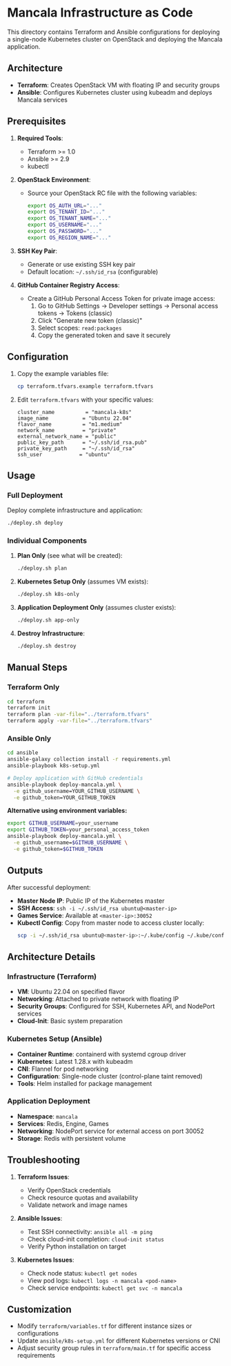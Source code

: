 # Mancala Infrastructure as Code

This directory contains Terraform and Ansible configurations for deploying a single-node Kubernetes cluster on OpenStack and deploying the Mancala application.

## Architecture

- **Terraform**: Creates OpenStack VM with floating IP and security groups
- **Ansible**: Configures Kubernetes cluster using kubeadm and deploys Mancala services

## Prerequisites

1. **Required Tools**:
   - Terraform >= 1.0
   - Ansible >= 2.9
   - kubectl

2. **OpenStack Environment**:
   - Source your OpenStack RC file with the following variables:
     ```bash
     export OS_AUTH_URL="..."
     export OS_TENANT_ID="..."
     export OS_TENANT_NAME="..."
     export OS_USERNAME="..."
     export OS_PASSWORD="..."
     export OS_REGION_NAME="..."
     ```

3. **SSH Key Pair**:
   - Generate or use existing SSH key pair
   - Default location: `~/.ssh/id_rsa` (configurable)

4. **GitHub Container Registry Access**:
   - Create a GitHub Personal Access Token for private image access:
     1. Go to GitHub Settings → Developer settings → Personal access tokens → Tokens (classic)
     2. Click "Generate new token (classic)"
     3. Select scopes: `read:packages`
     4. Copy the generated token and save it securely

## Configuration

1. Copy the example variables file:
   ```bash
   cp terraform.tfvars.example terraform.tfvars
   ```

2. Edit `terraform.tfvars` with your specific values:
   ```hcl
   cluster_name          = "mancala-k8s"
   image_name           = "Ubuntu 22.04"
   flavor_name          = "m1.medium"
   network_name         = "private"
   external_network_name = "public"
   public_key_path      = "~/.ssh/id_rsa.pub"
   private_key_path     = "~/.ssh/id_rsa"
   ssh_user            = "ubuntu"
   ```

## Usage

### Full Deployment

Deploy complete infrastructure and application:
```bash
./deploy.sh deploy
```

### Individual Components

1. **Plan Only** (see what will be created):
   ```bash
   ./deploy.sh plan
   ```

2. **Kubernetes Setup Only** (assumes VM exists):
   ```bash
   ./deploy.sh k8s-only
   ```

3. **Application Deployment Only** (assumes cluster exists):
   ```bash
   ./deploy.sh app-only
   ```

4. **Destroy Infrastructure**:
   ```bash
   ./deploy.sh destroy
   ```

## Manual Steps

### Terraform Only

```bash
cd terraform
terraform init
terraform plan -var-file="../terraform.tfvars"
terraform apply -var-file="../terraform.tfvars"
```

### Ansible Only

```bash
cd ansible
ansible-galaxy collection install -r requirements.yml
ansible-playbook k8s-setup.yml

# Deploy application with GitHub credentials
ansible-playbook deploy-mancala.yml \
  -e github_username=YOUR_GITHUB_USERNAME \
  -e github_token=YOUR_GITHUB_TOKEN
```

**Alternative using environment variables:**
```bash
export GITHUB_USERNAME=your_username
export GITHUB_TOKEN=your_personal_access_token
ansible-playbook deploy-mancala.yml \
  -e github_username=$GITHUB_USERNAME \
  -e github_token=$GITHUB_TOKEN
```

## Outputs

After successful deployment:

- **Master Node IP**: Public IP of the Kubernetes master
- **SSH Access**: `ssh -i ~/.ssh/id_rsa ubuntu@<master-ip>`
- **Games Service**: Available at `<master-ip>:30052`
- **Kubectl Config**: Copy from master node to access cluster locally:
  ```bash
  scp -i ~/.ssh/id_rsa ubuntu@<master-ip>:~/.kube/config ~/.kube/config
  ```

## Architecture Details

### Infrastructure (Terraform)

- **VM**: Ubuntu 22.04 on specified flavor
- **Networking**: Attached to private network with floating IP
- **Security Groups**: Configured for SSH, Kubernetes API, and NodePort services
- **Cloud-Init**: Basic system preparation

### Kubernetes Setup (Ansible)

- **Container Runtime**: containerd with systemd cgroup driver
- **Kubernetes**: Latest 1.28.x with kubeadm
- **CNI**: Flannel for pod networking
- **Configuration**: Single-node cluster (control-plane taint removed)
- **Tools**: Helm installed for package management

### Application Deployment

- **Namespace**: `mancala`
- **Services**: Redis, Engine, Games
- **Networking**: NodePort service for external access on port 30052
- **Storage**: Redis with persistent volume

## Troubleshooting

1. **Terraform Issues**:
   - Verify OpenStack credentials
   - Check resource quotas and availability
   - Validate network and image names

2. **Ansible Issues**:
   - Test SSH connectivity: `ansible all -m ping`
   - Check cloud-init completion: `cloud-init status`
   - Verify Python installation on target

3. **Kubernetes Issues**:
   - Check node status: `kubectl get nodes`
   - View pod logs: `kubectl logs -n mancala <pod-name>`
   - Check service endpoints: `kubectl get svc -n mancala`

## Customization

- Modify `terraform/variables.tf` for different instance sizes or configurations
- Update `ansible/k8s-setup.yml` for different Kubernetes versions or CNI
- Adjust security group rules in `terraform/main.tf` for specific access requirements